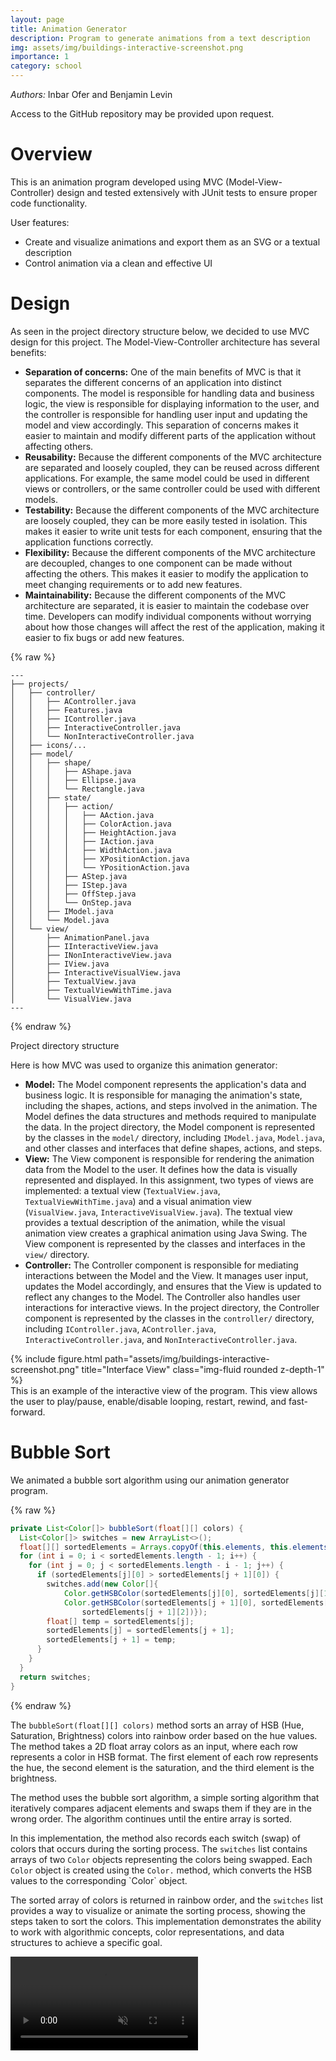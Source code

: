 ```yaml
---
layout: page
title: Animation Generator
description: Program to generate animations from a text description
img: assets/img/buildings-interactive-screenshot.png
importance: 1
category: school
---
```


<em>Authors:</em> Inbar Ofer and Benjamin Levin

Access to the GitHub repository may be provided upon request.

# Overview

This is an animation program developed using MVC (Model-View-Controller) design and tested extensively with JUnit tests to ensure proper code functionality.

User features:
- Create and visualize animations and export them as an SVG or a textual description
- Control animation via a clean and effective UI

# Design

As seen in the project directory structure below, we decided to use MVC design for this project. The Model-View-Controller architecture has several benefits:
- <b>Separation of concerns:</b> One of the main benefits of MVC is that it separates the different concerns of an application into distinct components. The model is responsible for handling data and business logic, the view is responsible for displaying information to the user, and the controller is responsible for handling user input and updating the model and view accordingly. This separation of concerns makes it easier to maintain and modify different parts of the application without affecting others.
- <b>Reusability:</b> Because the different components of the MVC architecture are separated and loosely coupled, they can be reused across different applications. For example, the same model could be used in different views or controllers, or the same controller could be used with different models.
- <b>Testability:</b> Because the different components of the MVC architecture are loosely coupled, they can be more easily tested in isolation. This makes it easier to write unit tests for each component, ensuring that the application functions correctly.
- <b>Flexibility:</b> Because the different components of the MVC architecture are decoupled, changes to one component can be made without affecting the others. This makes it easier to modify the application to meet changing requirements or to add new features.
- <b>Maintainability:</b> Because the different components of the MVC architecture are separated, it is easier to maintain the codebase over time. Developers can modify individual components without worrying about how those changes will affect the rest of the application, making it easier to fix bugs or add new features.

{% raw %}
```
---
├── projects/
│   ├── controller/
│   │   ├── AController.java
│   │   ├── Features.java
│   │   ├── IController.java
│   │   ├── InteractiveController.java
│   │   └── NonInteractiveController.java
│   ├── icons/...
│   ├── model/
│   │   ├── shape/
│   │   │   ├── AShape.java
│   │   │   ├── Ellipse.java
│   │   │   └── Rectangle.java
│   │   ├── state/
│   │   │   ├── action/
│   │   │   │   ├── AAction.java
│   │   │   │   ├── ColorAction.java
│   │   │   │   ├── HeightAction.java
│   │   │   │   ├── IAction.java
│   │   │   │   ├── WidthAction.java
│   │   │   │   ├── XPositionAction.java
│   │   │   │   └── YPositionAction.java
│   │   │   ├── AStep.java
│   │   │   ├── IStep.java
│   │   │   ├── OffStep.java
│   │   │   └── OnStep.java
│   │   ├── IModel.java
│   │   └── Model.java
│   └── view/
│       ├── AnimationPanel.java
│       ├── IInteractiveView.java
│       ├── INonInteractiveView.java
│       ├── IView.java
│       ├── InteractiveVisualView.java
│       ├── TextualView.java
│       ├── TextualViewWithTime.java
│       └── VisualView.java
---
```
{% endraw %}

<div class="caption">
    Project directory structure
</div>

Here is how MVC was used to organize this animation generator:
- <b>Model:</b> The Model component represents the application's data and business logic. It is responsible for managing the animation's state, including the shapes, actions, and steps involved in the animation. The Model defines the data structures and methods required to manipulate the data. In the project directory, the Model component is represented by the classes in the `model/` directory, including `IModel.java`, `Model.java`, and other classes and interfaces that define shapes, actions, and steps.
- <b>View:</b> The View component is responsible for rendering the animation data from the Model to the user. It defines how the data is visually represented and displayed. In this assignment, two types of views are implemented: a textual view (`TextualView.java`, `TextualViewWithTime.java`) and a visual animation view (`VisualView.java`, `InteractiveVisualView.java`). The textual view provides a textual description of the animation, while the visual animation view creates a graphical animation using Java Swing. The View component is represented by the classes and interfaces in the `view/` directory.
- <b>Controller:</b> The Controller component is responsible for mediating interactions between the Model and the View. It manages user input, updates the Model accordingly, and ensures that the View is updated to reflect any changes to the Model. The Controller also handles user interactions for interactive views. In the project directory, the Controller component is represented by the classes in the `controller/` directory, including `IController.java`, `AController.java`, `InteractiveController.java`, and `NonInteractiveController.java`.

<div class="row">
    <div class="col-sm mt-3 mt-md-0">
        {% include figure.html path="assets/img/buildings-interactive-screenshot.png" title="Interface View" class="img-fluid rounded z-depth-1" %}
    </div>
</div>
<div class="caption">
    This is an example of the interactive view of the program. This view allows the user to play/pause, enable/disable looping, restart, rewind, and fast-forward.
</div>

# Bubble Sort

We animated a bubble sort algorithm using our animation generator program.

{% raw %}
```java
private List<Color[]> bubbleSort(float[][] colors) {
  List<Color[]> switches = new ArrayList<>();
  float[][] sortedElements = Arrays.copyOf(this.elements, this.elements.length);
  for (int i = 0; i < sortedElements.length - 1; i++) {
    for (int j = 0; j < sortedElements.length - i - 1; j++) {
      if (sortedElements[j][0] > sortedElements[j + 1][0]) {
        switches.add(new Color[]{
            Color.getHSBColor(sortedElements[j][0], sortedElements[j][1], sortedElements[j][2]),
            Color.getHSBColor(sortedElements[j + 1][0], sortedElements[j + 1][1],
                sortedElements[j + 1][2])});
        float[] temp = sortedElements[j];
        sortedElements[j] = sortedElements[j + 1];
        sortedElements[j + 1] = temp;
      }
    }
  }
  return switches;
}
```
{% endraw %}

<!-- 633x1357 -->
<div class="row d-flex align-items-center">
    <div class="col-sm mt-3 mt-md-0">
    <p>The <code>bubbleSort(float[][] colors)</code> method sorts an array of HSB (Hue, Saturation, Brightness) colors into rainbow order based on the hue values. The method takes a 2D float array colors as an input, where each row represents a color in HSB format. The first element of each row represents the hue, the second element is the saturation, and the third element is the brightness.</p>
    <p>The method uses the bubble sort algorithm, a simple sorting algorithm that iteratively compares adjacent elements and swaps them if they are in the wrong order. The algorithm continues until the entire array is sorted.</p>
    <p>In this implementation, the method also records each switch (swap) of colors that occurs during the sorting process. The <code>switches</code> list contains arrays of two <code>Color</code> objects representing the colors being swapped. Each <code>Color</code> object is created using the <code>Color.</code> method, which converts the HSB values to the corresponding `Color` object.</p>
    <p>The sorted array of colors is returned in rainbow order, and the <code>switches</code> list provides a way to visualize or animate the sorting process, showing the steps taken to sort the colors. This implementation demonstrates the ability to work with algorithmic concepts, color representations, and data structures to achieve a specific goal.</p>
    </div>
    <div class="col-auto mt-3 mt-md-0">
        <video width="300" controls autoplay muted loop>
        <source src="../../assets/video/bubble_sort.mp4" type="video/mp4">
        Your browser does not support the video tag.
    </video>
    </div>
</div>

